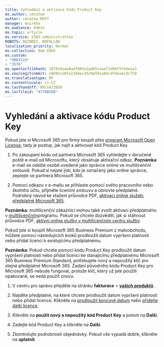```yaml
---
title: Vyhledání a aktivace kódu Product Key
ms.author: cmcatee
author: cmcatee-MSFT
manager: mnirkhe
ms.audience: Admin
ms.topic: article
ms.service: o365-administration
ROBOTS: NOINDEX, NOFOLLOW
localization_priority: Normal
ms.collection: Adm_O365
ms.custom:
- "9001519"
- "3576"
ms.openlocfilehash: 107916aae8aef805e2adb5caaef1d06f97edeaa3
ms.sourcegitcommit: c6692ce0fa1358ec3529e59ca0ecdfdea4cdc759
ms.translationtype: MT
ms.contentlocale: cs-CZ
ms.lasthandoff: 09/14/2020
ms.locfileid: "47708568"
---
```

# <a name="find-and-activate-my-product-key"></a>Vyhledání a aktivace kódu Product Key

Pokud jste si Microsoft 365 pro firmy koupili přes [program Microsoft Open License](https://go.microsoft.com/fwlink/p/?LinkID=613298), tady je postup, jak najít a aktivovat kód Product Key.

1. Po zakoupení kódu od partnera Microsoft 365 vyhledejte v doručené poště e-mail od Microsoftu, který obsahuje aktivační odkaz.  **Poznámka**: e-mail se odešle osobě uvedené jako správce online ve multilicenční smlouvě.  Pokud si nejste jistí, kdo je označený jako online správce, zeptejte se partnera Microsoft 365.

2. Pomocí odkazu v e-mailu se přihlaste pomocí svého pracovního nebo školního účtu, přijměte licenční smlouvu a obnovte předplatné.  Podrobný návod ke stažení průvodce PDF, [aktivaci online služeb: předplatné Microsoft 365](https://go.microsoft.com/fwlink/p/?LinkId=618100). 

**Poznámka**: multilicenční zákazníci mohou také zvolit aktivaci předplatného v [multilicenčním](https://go.microsoft.com/fwlink/p/?LinkID=282016)programu.  Pokud se chcete dozvědět, jak si stáhnout průvodce PDF, [aktivní online služby v multilicenčním centru služby](https://go.microsoft.com/fwlink/p/?LinkId=618096).

Pokud jste si koupili Microsoft 365 Business Premium z maloobchodu, můžete pomocí následujících kroků prodloužit datum vypršení platnosti nebo přidat licenci k existujícímu předplatnému.

**Poznámka**: Pokud chcete pomocí kódu Product Key prodloužit datum vypršení platnosti nebo přidat licenci ke stávajícímu předplatnému Microsoft 365 Business Premium Standard, potřebujete nový a nepoužitý klíč pro stejné předplatné Microsoft 365.  Zadání původního kódu Product Key pro Microsoft 365 nebude fungovat, protože klíč, který už jste použili opakovaně, se nedá použít znovu.

1. V centru pro správu přejděte na stránku **fakturace**  >  **[vašich produktů](https://go.microsoft.com/fwlink/p/?linkid=842054)** .

2. Najděte předplatné, na které chcete prodloužit datum vypršení platnosti nebo přidat licence.  Klikněte na [prodloužit koncové datum](https://go.microsoft.com/fwlink/p/?linkid=842054) nebo [přidejte další licence](https://go.microsoft.com/fwlink/p/?linkid=842054).

3. Klikněte na **použít nový a nepoužitý kód Product Key** a potom na **Další**.

4. Zadejte kód Product Key a klikněte na **Další**.

5. Zkontrolujte podrobnosti objednávky.  Pokud vše vypadá dobře, klikněte na **uplatnit**.